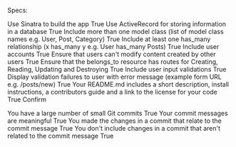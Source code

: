 Specs:

 Use Sinatra to build the app
  True
 Use ActiveRecord for storing information in a database
  True
 Include more than one model class (list of model class names e.g. User, Post, Category)
  True
 Include at least one has_many relationship (x has_many y e.g. User has_many Posts)
  True
 Include user accounts
  True
 Ensure that users can't modify content created by other users
  True
 Ensure that the belongs_to resource has routes for Creating, Reading, Updating and Destroying
  True
 Include user input validations
  True
 Display validation failures to user with error message (example form URL e.g. /posts/new)
  True
 Your README.md includes a short description, install instructions, a contributors guide and a link to the license for your code
  True
Confirm

 You have a large number of small Git commits
  True
 Your commit messages are meaningful
  True
 You made the changes in a commit that relate to the commit message
  True
 You don't include changes in a commit that aren't related to the commit message
  True

